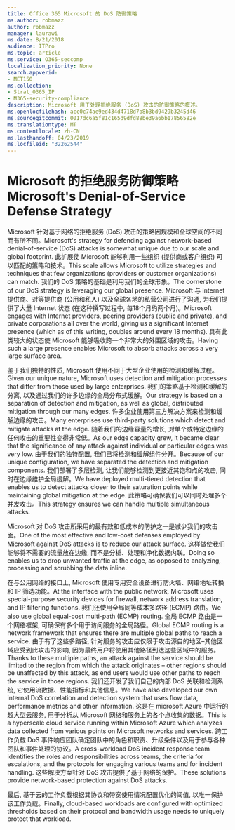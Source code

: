 ```yaml
---
title: Office 365 Microsoft 的 DoS 防御策略
ms.author: robmazz
author: robmazz
manager: laurawi
ms.date: 8/21/2018
audience: ITPro
ms.topic: article
ms.service: O365-seccomp
localization_priority: None
search.appverid:
- MET150
ms.collection:
- Strat_O365_IP
- M365-security-compliance
description: Microsoft 用于处理拒绝服务 (DoS) 攻击的防御策略的概述。
ms.openlocfilehash: acc0c74ae9ed434d4718d7b8b3bd9429b3245d46
ms.sourcegitcommit: 0017dc6a5f81c165d9dfd88be39a6bb17856582e
ms.translationtype: MT
ms.contentlocale: zh-CN
ms.lasthandoff: 04/23/2019
ms.locfileid: "32262544"
---
```

# <a name="microsofts-denial-of-service-defense-strategy"></a><span data-ttu-id="88c40-103">Microsoft 的拒绝服务防御策略</span><span class="sxs-lookup"><span data-stu-id="88c40-103">Microsoft's Denial-of-Service Defense Strategy</span></span>

<span data-ttu-id="88c40-104">Microsoft 针对基于网络的拒绝服务 (DoS) 攻击的策略因规模和全球空间的不同而有所不同。</span><span class="sxs-lookup"><span data-stu-id="88c40-104">Microsoft's strategy for defending against network-based denial-of-service (DoS) attacks is somewhat unique due to our scale and global footprint.</span></span> <span data-ttu-id="88c40-105">此扩展使 Microsoft 能够利用一些组织 (提供商或客户组织) 可以匹配的策略和技术。</span><span class="sxs-lookup"><span data-stu-id="88c40-105">This scale allows Microsoft to utilize strategies and techniques that few organizations (providers or customer organizations) can match.</span></span> <span data-ttu-id="88c40-106">我们的 DoS 策略的基础是利用我们的全球形象。</span><span class="sxs-lookup"><span data-stu-id="88c40-106">The cornerstone of our DoS strategy is leveraging our global presence.</span></span> <span data-ttu-id="88c40-107">Microsoft 与 internet 提供商、对等提供商 (公用和私人) 以及全球各地的私营公司进行了沟通, 为我们提供了大量 Internet 状态 (在这种撰写过程中, 每18个月约两个月)。</span><span class="sxs-lookup"><span data-stu-id="88c40-107">Microsoft engages with Internet providers, peering providers (public and private), and private corporations all over the world, giving us a significant Internet presence (which as of this writing, doubles around every 18 months).</span></span> <span data-ttu-id="88c40-108">具有此类较大的状态使 Microsoft 能够吸收跨一个非常大的外围区域的攻击。</span><span class="sxs-lookup"><span data-stu-id="88c40-108">Having such a large presence enables Microsoft to absorb attacks across a very large surface area.</span></span>

<span data-ttu-id="88c40-109">鉴于我们独特的性质, Microsoft 使用不同于大型企业使用的检测和缓解过程。</span><span class="sxs-lookup"><span data-stu-id="88c40-109">Given our unique nature, Microsoft uses detection and mitigation processes that differ from those used by large enterprises.</span></span> <span data-ttu-id="88c40-110">我们的策略基于检测和缓解的分离, 以及通过我们的许多边缘的全局分布式缓解。</span><span class="sxs-lookup"><span data-stu-id="88c40-110">Our strategy is based on a separation of detection and mitigation, as well as global, distributed mitigation through our many edges.</span></span> <span data-ttu-id="88c40-111">许多企业使用第三方解决方案来检测和缓解边缘的攻击。</span><span class="sxs-lookup"><span data-stu-id="88c40-111">Many enterprises use third-party solutions which detect and mitigate attacks at the edge.</span></span> <span data-ttu-id="88c40-112">随着我们的边缘容量的增长, 对单个或特定边缘的任何攻击的重要性变得非常低。</span><span class="sxs-lookup"><span data-stu-id="88c40-112">As our edge capacity grew, it became clear that the significance of any attack against individual or particular edges was very low.</span></span> <span data-ttu-id="88c40-113">由于我们的独特配置, 我们已将检测和缓解组件分开。</span><span class="sxs-lookup"><span data-stu-id="88c40-113">Because of our unique configuration, we have separated the detection and mitigation components.</span></span> <span data-ttu-id="88c40-114">我们部署了多层检测, 让我们能够检测到更接近其饱和点的攻击, 同时在边缘维护全局缓解。</span><span class="sxs-lookup"><span data-stu-id="88c40-114">We have deployed multi-tiered detection that enables us to detect attacks closer to their saturation points while maintaining global mitigation at the edge.</span></span> <span data-ttu-id="88c40-115">此策略可确保我们可以同时处理多个并发攻击。</span><span class="sxs-lookup"><span data-stu-id="88c40-115">This strategy ensures we can handle multiple simultaneous attacks.</span></span>

<span data-ttu-id="88c40-116">Microsoft 对 DoS 攻击所采用的最有效和低成本的防护之一是减少我们的攻击面。</span><span class="sxs-lookup"><span data-stu-id="88c40-116">One of the most effective and low-cost defenses employed by Microsoft against DoS attacks is to reduce our attack surface.</span></span> <span data-ttu-id="88c40-117">这样做使我们能够将不需要的流量放在边缘, 而不是分析、处理和净化数据内联。</span><span class="sxs-lookup"><span data-stu-id="88c40-117">Doing so enables us to drop unwanted traffic at the edge, as opposed to analyzing, processing and scrubbing the data inline.</span></span>

<span data-ttu-id="88c40-118">在与公用网络的接口上, Microsoft 使用专用安全设备进行防火墙、网络地址转换和 IP 筛选功能。</span><span class="sxs-lookup"><span data-stu-id="88c40-118">At the interface with the public network, Microsoft uses special-purpose security devices for firewall, network address translation, and IP filtering functions.</span></span> <span data-ttu-id="88c40-119">我们还使用全局同等成本多路径 (ECMP) 路由。</span><span class="sxs-lookup"><span data-stu-id="88c40-119">We also use global equal-cost multi-path (ECMP) routing.</span></span> <span data-ttu-id="88c40-120">全局 ECMP 路由是一个网络框架, 可确保有多个用于访问服务的全局路径。</span><span class="sxs-lookup"><span data-stu-id="88c40-120">Global ECMP routing is a network framework that ensures there are multiple global paths to reach a service.</span></span> <span data-ttu-id="88c40-121">由于有了这些多路径, 针对服务的攻击应仅限于攻击源自的地区–其他区域应受到此攻击的影响, 因为最终用户将使用其他路径到达这些区域中的服务。</span><span class="sxs-lookup"><span data-stu-id="88c40-121">Thanks to these multiple paths, an attack against the service should be limited to the region from which the attack originates – other regions should be unaffected by this attack, as end users would use other paths to reach the service in those regions.</span></span> <span data-ttu-id="88c40-122">我们还开发了我们自己的内部 DoS 关联和检测系统, 它使用流数据、性能指标和其他信息。</span><span class="sxs-lookup"><span data-stu-id="88c40-122">We have also developed our own internal DoS correlation and detection system that uses flow data, performance metrics and other information.</span></span> <span data-ttu-id="88c40-123">这是在 microsoft Azure 中运行的超大型云服务, 用于分析从 Microsoft 网络和服务上的各个点收集的数据。</span><span class="sxs-lookup"><span data-stu-id="88c40-123">This is a hyperscale cloud service running within Microsoft Azure which analyzes data collected from various points on Microsoft networks and services.</span></span> <span data-ttu-id="88c40-124">跨工作负载 DoS 事件响应团队确定团队中的角色和职责、升级条件以及用于参与各种团队和事件处理的协议。</span><span class="sxs-lookup"><span data-stu-id="88c40-124">A cross-workload DoS incident response team identifies the roles and responsibilities across teams, the criteria for escalations, and the protocols for engaging various teams and for incident handling.</span></span> <span data-ttu-id="88c40-125">这些解决方案针对 DoS 攻击提供了基于网络的保护。</span><span class="sxs-lookup"><span data-stu-id="88c40-125">These solutions provide network-based protection against DoS attacks.</span></span>

<span data-ttu-id="88c40-126">最后, 基于云的工作负载根据其协议和带宽使用情况配置优化的阈值, 以唯一保护该工作负载。</span><span class="sxs-lookup"><span data-stu-id="88c40-126">Finally, cloud-based workloads are configured with optimized thresholds based on their protocol and bandwidth usage needs to uniquely protect that workload.</span></span>
